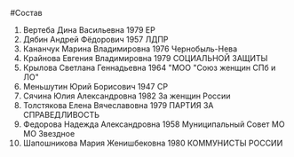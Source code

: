 #Состав
1. Вертеба Дина Васильевна 1979 ЕР
2. Дябин Андрей Фёдорович 1957 ЛДПР
3. Кананчук Марина Владимировна 1976 Чернобыль-Нева
4. Крайнова Евгения Владимировна 1979 СОЦИАЛЬНОЙ ЗАЩИТЫ
5. Крылова Светлана Геннадьевна 1964 \"МОО \"Союз женщин СПб и ЛО\"
6. Меньшутин Юрий Борисович 1947 СР
7. Сячина Юлия Александровна 1982 За женщин России
8. Толстякова Елена Вячеславовна 1979 ПАРТИЯ ЗА СПРАВЕДЛИВОСТЬ
9. Федорова Надежда Александровна 1958 Муниципальный Совет МО МО Звездное
10. Шапошникова Мария Женишбековна 1980 КОММУНИСТЫ РОССИИ
